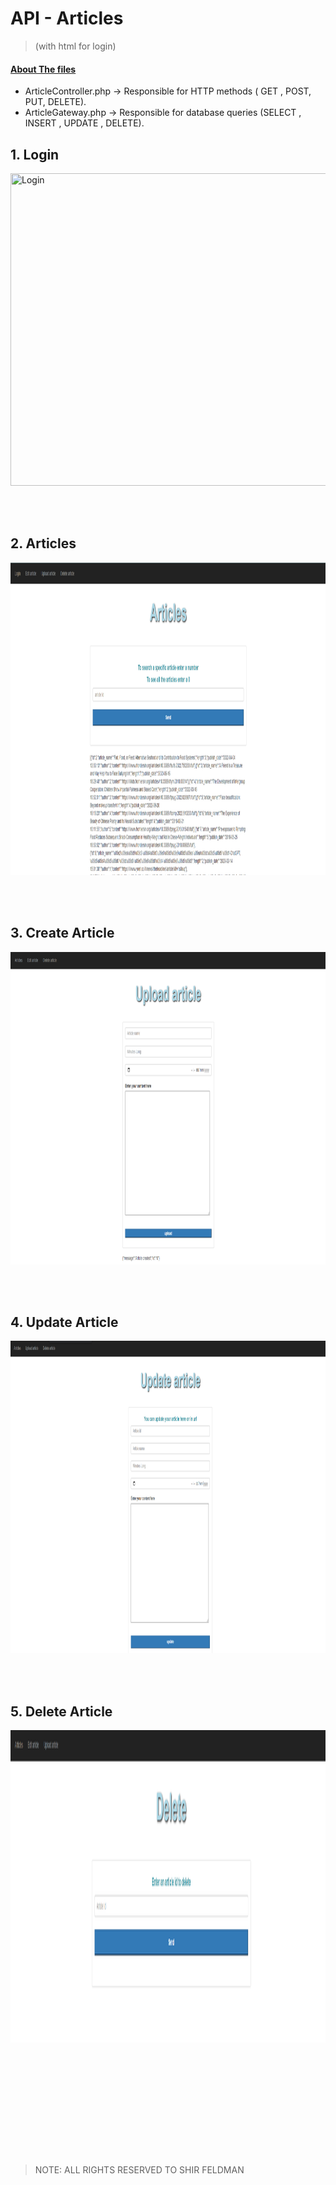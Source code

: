 # API - Articles

> (with html for login)

#### <ins>About The files</ins>

- ArticleController.php -> Responsible for HTTP methods ( GET , POST, PUT, DELETE).
- ArticleGateway.php -> Responsible for database queries (SELECT , INSERT , UPDATE , DELETE).

## **1. Login**

<img  src="/pics/.PNG"  width="600" height="500" title="Login " />

<br><br>

## **2. Articles**

<img  src="/pics/1.PNG" width="600" height="500" title="Articles " />

<br><br>

## **3. Create Article**

<img  src="/pics/3.PNG" width="600" height="500"  title="Create " />

<br><br>

## **4. Update Article**

<img  src="/pics/2.PNG" width="600" height="500"  title="‏‏Update" />

<br><br>

## **5. Delete Article**

<img  src="/pics/4.PNG" width="600" height="500"  title="‏‏Delete" />

<br><br>

<br><br>

<br><br><br><br>

> NOTE: ALL RIGHTS RESERVED TO SHIR FELDMAN
